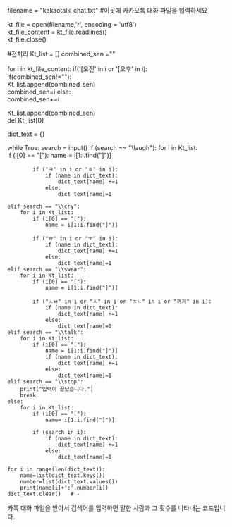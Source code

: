 filename = "kakaotalk_chat.txt"  #이곳에 카카오톡 대화 파일을 입력하세요

kt_file = open(filename,'r', encoding = 'utf8')      
kt_file_content = kt_file.readlines()   
kt_file.close()

#전처리
Kt_list = []
combined_sen =""

for i in kt_file_content:
    if('[오전' in i or '[오후' in i):  
        if(combined_sen!=""):    
            Kt_list.append(combined_sen)   
        combined_sen=i
    else:                
        combined_sen+=i   

Kt_list.append(combined_sen)  
del Kt_list[0]  

dict_text = {}   

while True:
    search = input()
    if (search == "\\laugh"): 
        for i in Kt_list:    
            if (i[0] == "["): 
                name = i[1:i.find("]")]  
            
            if ("ㅋ" in i or "ㅎ" in i): 
                if (name in dict_text):
                    dict_text[name] +=1
                else:
                    dict_text[name]=1  

    elif search == "\\cry":
        for i in Kt_list:
            if (i[0] == "["):
                name = i[1:i.find("]")]
            
            if ("ㅠ" in i or "ㅜ" in i):
                if (name in dict_text):
                    dict_text[name] +=1
                else:
                    dict_text[name]=1
    elif search == "\\swear":
        for i in Kt_list:
            if (i[0] == "["):
                name = i[1:i.find("]")]

            if ("ㅅㅂ" in i or "ㅗ" in i or "ㅈㄴ" in i or "꺼져" in i):  
                if (name in dict_text):
                    dict_text[name] +=1   
                else:
                    dict_text[name]=1 
    elif search == "\\talk":
        for i in Kt_list:
            if (i[0] == "["):
                name = i[1:i.find("]")]
                if (name in dict_text):
                    dict_text[name] +=1
                else:
                    dict_text[name]=1 
    elif search == "\\stop":
        print("입력이 끝났습니다.")
        break
    else: 
        for i in Kt_list:
            if (i[0] == "["):
                name= i[1:i.find("]")] 
            
            if (search in i): 
                if (name in dict_text):
                    dict_text[name] +=1
                else:
                    dict_text[name]=1 
    
    for i in range(len(dict_text)):  
        name=list(dict_text.keys())   
        number=list(dict_text.values())
        print(name[i]+':',number[i]) 
    dict_text.clear()   # -
카톡 대화 파일을 받아서 검색어를 입력하면 말한 사람과 그 횟수를 나타내는 코드입니다.
